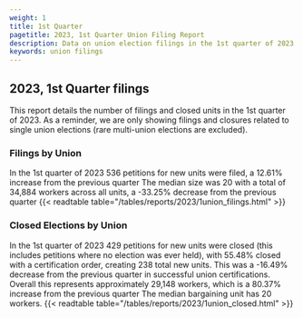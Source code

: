 ```yaml
---
weight: 1
title: 1st Quarter
pagetitle: 2023, 1st Quarter Union Filing Report
description: Data on union election filings in the 1st quarter of 2023
keywords: union filings
---
```


## 2023, 1st Quarter filings

This report details the number of filings and closed units in the 1st quarter of 2023. As a reminder, we are only showing filings and closures related to single union elections (rare multi-union elections are excluded).

### Filings by Union
In the 1st quarter of 2023 536 petitions for new units were filed, a 12.61% increase from the previous quarter The median size was 20 with a total of 34,884 workers across all units, a -33.25% decrease from the previous quarter
{{< readtable table="/tables/reports/2023/1union_filings.html" >}}

### Closed Elections by Union
In the 1st quarter of 2023 429 petitions for new units were closed (this includes petitions where no election was ever held), with 55.48% closed with a certification order, creating 238 total new units. This was a -16.49% decrease from the previous quarter in successful union certifications. Overall this represents approximately 29,148 workers, which is a 80.37% increase from the previous quarter The median bargaining unit has 20 workers.
{{< readtable table="/tables/reports/2023/1union_closed.html" >}}
